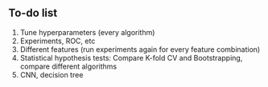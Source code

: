 ## To-do list

1. Tune hyperparameters (every algorithm)
2. Experiments, ROC, etc
3. Different features (run experiments again for every feature combination)
4. Statistical hypothesis tests: Compare K-fold CV and Bootstrapping, compare different algorithms
5. CNN, decision tree
